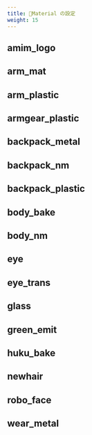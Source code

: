 ```yaml
---
title: 🚧Material の設定
weight: 15
---
```


## amim_logo

## arm_mat

## arm_plastic

## armgear_plastic

## backpack_metal

## backpack_nm

## backpack_plastic

## body_bake

## body_nm

## eye

## eye_trans

## glass

## green_emit

## huku_bake

## newhair

## robo_face

## wear_metal
